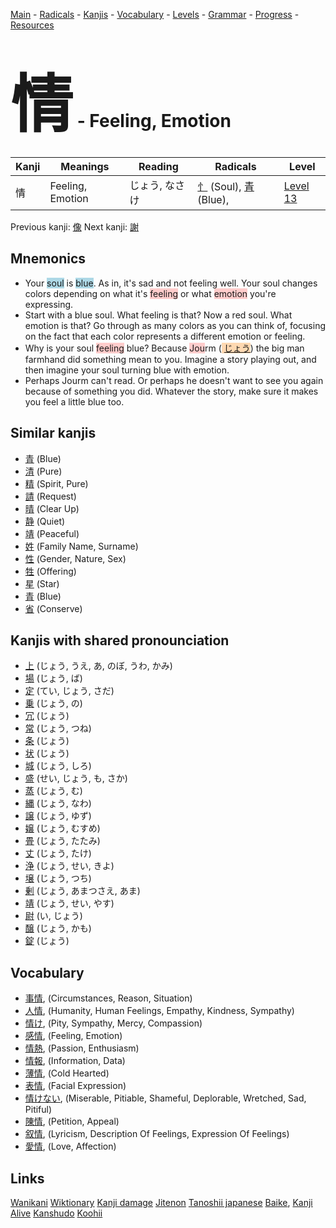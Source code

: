 <style> bigfont {font-size: 100px}</style>
[Main](../README.md) -
[Radicals](../radicals.md) -
[Kanjis](../kanjis.md) -
[Vocabulary](../vocabulary.md) -
[Levels](../levels.md) -
[Grammar](../grammar.md) - 
[Progress](../progress.md) -
[Resources](../resources.md)
# <bigfont> 情</bigfont> - Feeling, Emotion 

| Kanji | Meanings | Reading | Radicals | Level |
| --- | --- | --- | --- | --- |
| 情 | Feeling, Emotion | じょう, なさけ | [忄](../radicals/忄.md) (Soul), [青](../radicals/青.md) (Blue),  | [Level 13](../levels/wk_level13.md) |

Previous kanji: [像](像.md) Next kanji: [謝](謝.md) 

## Mnemonics
 * Your <span style="background-color:#ADD8E6"> soul</span> is <span style="background-color:#ADD8E6"> blue</span>. As in, it's sad and not feeling well. Your soul changes colors depending on what it's <span style="background-color:#ffcccb"> feeling</span> or what <span style="background-color:#ffcccb"> emotion</span> you're expressing.
* Start with a blue soul. What feeling is that? Now a red soul. What emotion is that? Go through as many colors as you can think of, focusing on the fact that each color represents a different emotion or feeling.
* Why is your soul <span style="background-color:#ffcccb"> feeling</span> blue? Because <span style="background-color:#ffcccb"> Jou</span>rm (<span style="background-color:#fed8b1"> [じょう](https://jisho.org/search/じょう)</span>) the big man farmhand did something mean to you. Imagine a story playing out, and then imagine your soul turning blue with emotion.
* Perhaps Jourm can't read. Or perhaps he doesn't want to see you again because of something you did. Whatever the story, make sure it makes you feel a little blue too.


## Similar kanjis
 * [青](青.md) (Blue)
* [清](清.md) (Pure)
* [精](精.md) (Spirit, Pure)
* [請](請.md) (Request)
* [晴](晴.md) (Clear Up)
* [静](静.md) (Quiet)
* [靖](靖.md) (Peaceful)
* [姓](姓.md) (Family Name, Surname)
* [性](性.md) (Gender, Nature, Sex)
* [牲](牲.md) (Offering)
* [星](星.md) (Star)
* [青](青.md) (Blue)
* [省](省.md) (Conserve)



## Kanjis with shared pronounciation
 * [上](上.md) (じょう, うえ, あ, のぼ, うわ, かみ)
* [場](場.md) (じょう, ば)
* [定](定.md) (てい, じょう, さだ)
* [乗](乗.md) (じょう, の)
* [冗](冗.md) (じょう)
* [常](常.md) (じょう, つね)
* [条](条.md) (じょう)
* [状](状.md) (じょう)
* [城](城.md) (じょう, しろ)
* [盛](盛.md) (せい, じょう, も, さか)
* [蒸](蒸.md) (じょう, む)
* [縄](縄.md) (じょう, なわ)
* [譲](譲.md) (じょう, ゆず)
* [嬢](嬢.md) (じょう, むすめ)
* [畳](畳.md) (じょう, たたみ)
* [丈](丈.md) (じょう, たけ)
* [浄](浄.md) (じょう, せい, きよ)
* [壌](壌.md) (じょう, つち)
* [剰](剰.md) (じょう, あまつさえ, あま)
* [靖](靖.md) (じょう, せい, やす)
* [尉](尉.md) (い, じょう)
* [醸](醸.md) (じょう, かも)
* [錠](錠.md) (じょう)



## Vocabulary
 * [事情](../vocabulary/情.md), (Circumstances, Reason, Situation)
* [人情](../vocabulary/情.md), (Humanity, Human Feelings, Empathy, Kindness, Sympathy)
* [情け](../vocabulary/情.md), (Pity, Sympathy, Mercy, Compassion)
* [感情](../vocabulary/情.md), (Feeling, Emotion)
* [情熱](../vocabulary/情.md), (Passion, Enthusiasm)
* [情報](../vocabulary/情.md), (Information, Data)
* [薄情](../vocabulary/情.md), (Cold Hearted)
* [表情](../vocabulary/情.md), (Facial Expression)
* [情けない](../vocabulary/情.md), (Miserable, Pitiable, Shameful, Deplorable, Wretched, Sad, Pitiful)
* [陳情](../vocabulary/情.md), (Petition, Appeal)
* [叙情](../vocabulary/情.md), (Lyricism, Description Of Feelings, Expression Of Feelings)
* [愛情](../vocabulary/情.md), (Love, Affection)




## Links 


[Wanikani](https://www.wanikani.com/kanji/情)
[Wiktionary](https://en.wiktionary.org/wiki/情)
[Kanji damage](http://www.kanjidamage.com/kanji/search?utf8=✓&q=情)
[Jitenon](https://jitenon.com/kanji/情)
[Tanoshii japanese](https://www.tanoshiijapanese.com/dictionary/kanji.cfm?k=情)
[Baike](https://baike.baidu.com/item/情),
[Kanji Alive](https://app.kanjialive.com/情)
[Kanshudo](https://www.kanshudo.com/searchmn?q=情)
[Koohii](https://kanji.koohii.com/study/kanji/情)
